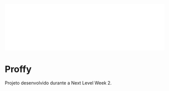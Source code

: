 <img src="https://github.com/jefersonrjrn/Proffy/blob/master/web/src/assets/images/logo.svg" alt="Proffy"/>

# Proffy
Projeto desenvolvido durante a Next Level Week 2.
